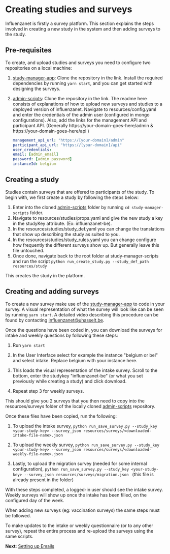 # Creating studies and surveys

Influenzanet is firstly a survey platform. This section explains the steps involved in creating a new study in the system and then adding surveys to the study.

## Pre-requisites

To create, and upload studies and surveys you need to configure two repositories on a local machine:

1. [study-manager-app](https://github.com/influenzanet/study-manager-app): Clone the repository in the link. Install the required dependencies by running ``` yarn start ```, and you can get started with designing the surveys.
2. [admin-scripts](https://github.com/influenzanet/admin-scripts): Clone the repository in the link. The readme here consists of explanations of how to upload new surveys and studies to a deployed version of influenzanet. Navigate to resources/config.yaml and enter the credentials of the admin user (configured in mongo configurations). Also, add the links for the management API and participant API. (Generally https://your-domain-goes-here/admin & https://your-domain-goes-here/api ) 

    ```yaml
    management_api_url: "https://[your-domain]/admin"
    participant_api_url: "https://[your-domain]/api"
    user_credentials:
    email: [admin_email]
    password: [admin_password]
    instanceId: belgium
    ```

## Creating a study

Studies contain surveys that are offered to participants of the study. To begin with, we first create a study by following the steps below:

1. Enter into the cloned [admin-scripts](https://github.com/influenzanet/admin-scripts) folder by running ``` cd study-manager-scripts ``` folder.
2. Navigate to resources/studies/props.yaml and give the new study a key in the studyKey attribute. (Ex: influenzanet-be).
3. In the resources/studies/study_def.yaml you can change the translations that show up describing the study as suited to you.
4. In the resources/studies/study_rules.yaml you can change configure how frequently the different surveys show up. But generally leave this file untouched.
5. Once done, navigate back to the root folder at study-manager-scripts and run the script ``` python run_create_study.py --study_def_path resources/study ```

This creates the study in the platform.

## Creating and adding surveys

To create a new survey make use of the [study-manager-app](https://github.com/influenzanet/study-manager-app) to code in your survey. A visual representation of what the survey will look like can be seen by running ```yarn start```. A detailed video describing this procedure can be found by contacting influenzanet@uhasselt.be. 

Once the questions have been coded in, you can download the surveys for intake and weekly questions by following these steps:

1. Run ```yarn start```

2. In the User Interface select for example the instance "belgium or bel" and select intake. Replace belgium with your instance here.

3. This loads the visual representation of the intake survey. Scroll to the bottom, enter the studykey "influenzanet-be" (or what you set previously while creating a study) and click download.

4. Repeat step 3 for weekly surveys.

This should give you 2 surveys that you then need to copy into the resources/surveys folder of the locally cloned [admin-scripts](https://github.com/influenzanet/admin-scripts) repository.

Once these files have been copied, run the following:

1. To upload the intake survey, ```python run_save_survey.py --study_key <your-study-key> --survey_json resources/surveys/<downloaded-intake-file-name>.json ```

2. To upload the weekly survey, ```python run_save_survey.py --study_key <your-study-key> --survey_json resources/surveys/<downloaded-weekly-file-name>.json ```

3. Lastly, to upload the migration survey (needed for some internal configuration), ```python run_save_survey.py --study_key <your-study-key> --survey_json resources/surveys/migration.json ``` (this file is already present in the folder)

With these steps completed, a logged-in user should see the intake survey. Weekly surveys will show up once the intake has been filled, on the configured day of the week.

When adding new surveys (eg: vaccination surveys) the same steps must be followed.

To make updates to the intake or weekly questionnaire (or to any other survey), repeat the entire process and re-upload the surveys using the same scripts.

**Next**: [Setting up Emails](../system-configuration/3-email-setup.md)